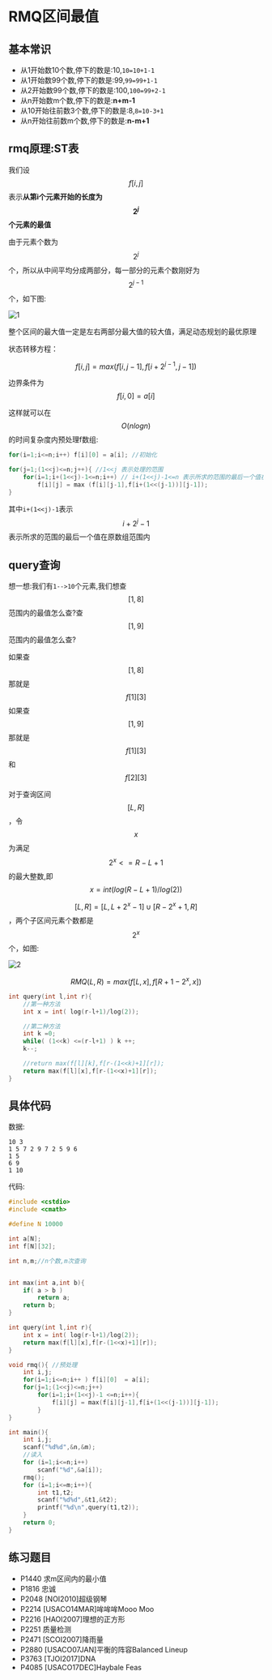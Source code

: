 # RMQ区间最值


## 基本常识

 - 从1开始数10个数,停下的数是:10,`10=10+1-1`
 - 从1开始数99个数,停下的数是:99,`99=99+1-1`
 - 从2开始数99个数,停下的数是:100,`100=99+2-1`
 - 从n开始数m个数,停下的数是:**n+m-1**
 - 从10开始往前数3个数,停下的数是:8,`8=10-3+1`
 - 从n开始往前数m个数,停下的数是:**n-m+1**

## rmq原理:ST表

我们设$$f[i,j]$$表示**从第i个元素开始的长度为$$2^j$$个元素的最值**

由于元素个数为$$2^j$$个，所以从中间平均分成两部分，每一部分的元素个数刚好为$$2^{j-1}$$个，如下图:

![1](./images/rmq1.png)

整个区间的最大值一定是左右两部分最大值的较大值，满足动态规划的最优原理

状态转移方程：

```math
f[i,j]=max(f[i,j-1],f[i+2^{j-1},j-1])
```
边界条件为$$f[i,0]=a[i]$$

这样就可以在$$O(nlogn)$$的时间复杂度内预处理f数组:

```c
for(i=1;i<=n;i++) f[i][0] = a[i]; //初始化

for(j=1;(1<<j)<=n;j++){ //1<<j 表示处理的范围
    for(i=1;i+(1<<j)-1<=n;i++) // i+(1<<j)-1<=n 表示所求的范围的最后一个值在原数组范围内
        f[i][j] = max (f[i][j-1],f[i+(1<<(j-1))][j-1]);
}
```

其中`i+(1<<j)-1`表示$$i+2^j-1$$表示所求的范围的最后一个值在原数组范围内


## query查询

想一想:我们有`1-->10`个元素,我们想查$$[1,8]$$范围内的最值怎么查?查$$[1,9]$$范围内的最值怎么查?

如果查$$[1,8]$$那就是$$f[1][3]$$
如果查$$[1,9]$$那就是$$f[1][3]$$和$$f[2][3]$$

对于查询区间$$[L,R]$$，令$$x$$为满足$$2^x<=R-L+1$$的最大整数,即$$x=int(log(R-L+1)/log(2))$$

$$[L,R]=[L,L+2^x-1] \cup [R-2^x+1,R]$$，两个子区间元素个数都是$$2^x$$个，如图:

![2](./images/rmq2.png)



```math
RMQ(L,R)=max(f[L,x],f[R+1-2^x,x])
```

```c
int query(int l,int r){
    //第一种方法
    int x = int( log(r-l+1)/log(2));

    //第二种方法
    int k =0;
    while( (1<<k) <=(r-l+1) ) k ++;
    k--;

    //return max(f[l][k],f[r-(1<<k)+1][r]);
    return max(f[l][x],f[r-(1<<x)+1][r]);
}
```
## 具体代码

数据:

```
10 3
1 5 7 2 9 7 2 5 9 6
1 5
6 9
1 10
```

代码:

```c
#include <cstdio>
#include <cmath>

#define N 10000

int a[N];
int f[N][32];

int n,m;//n个数,m次查询


int max(int a,int b){
    if( a > b )
        return a;
    return b;
}

int query(int l,int r){
    int x = int( log(r-l+1)/log(2));
    return max(f[l][x],f[r-(1<<x)+1][r]);
}

void rmq(){ //预处理
    int i,j;
    for(i=1;i<=n;i++ ) f[i][0]  = a[i];
    for(j=1;(1<<j)<=n;j++)
        for(i=1;i+(1<<j)-1 <=n;i++){
            f[i][j] = max(f[i][j-1],f[i+(1<<(j-1))][j-1]);
        }
}

int main(){
    int i,j;
    scanf("%d%d",&n,&m);
    //读入
    for (i=1;i<=n;i++)
        scanf("%d",&a[i]);
    rmq();
    for (i=1;i<=m;i++){
        int t1,t2;
        scanf("%d%d",&t1,&t2);
        printf("%d\n",query(t1,t2));
    }
    return 0;
}
```

## 练习题目

 - P1440 求m区间内的最小值
 - P1816 忠诚
 - P2048 [NOI2010]超级钢琴
 - P2214 [USACO14MAR]哞哞哞Mooo Moo
 - P2216 [HAOI2007]理想的正方形
 - P2251 质量检测
 - P2471 [SCOI2007]降雨量
 - P2880 [USACO07JAN]平衡的阵容Balanced Lineup
 - P3763 [TJOI2017]DNA
 - P4085 [USACO17DEC]Haybale Feas
